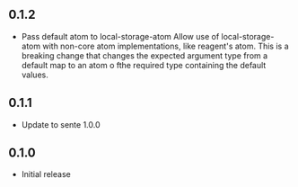 ## 0.1.2

- Pass default atom to local-storage-atom
  Allow use of local-storage-atom with non-core atom implementations, like
  reagent's atom.  This is a breaking change that changes the expected
  argument type from a default map to an atom o fthe required type
  containing the default values.

## 0.1.1

- Update to sente 1.0.0

## 0.1.0

- Initial release
